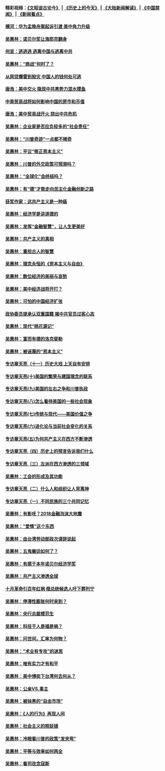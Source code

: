 #### 精彩视频：[《文昭谈古论今》](http://45.32.25.56/wenzhao) | [《历史上的今天》](http://45.32.25.56/today-in-history) | [《大陆新闻解读》](http://45.32.25.56/ntdtv-comedy) | [《中国禁闻》](http://45.32.25.56/ntdtv-news) | [《新闻看点》](http://45.32.25.56/news-insight) 

 #### [横河：华为孟晚舟案起诉引渡 美中角力升级](../pages/nsc423/n11027230.md?t=02080031) 

#### [吴惠林：诺贝尔奖让海耶克翻身](../pages/nsc423/n10890049.md?t=02080031) 

#### [何坚：逃逃逃 逃离中国与逃离中共](../pages/nsc423/n10592891.md?t=02080031) 

#### [吴惠林：“商战”何时了？](../pages/nsc423/n10573558.md?t=02080031) 

#### [从网贷爆雷到股灾 中国人的钱何处可逃](../pages/nsc423/n10572800.md?t=02080031) 

#### [唐浩：美中交火 隐现中共黑势力混水摸鱼](../pages/nsc423/n10544040.md?t=02080031) 

#### [中美贸易战将如何影响中国的房市和币值](../pages/nsc423/n10543697.md?t=02080031) 

#### [唐浩：美中贸易战开火 烧出中共危机](../pages/nsc423/n10540126.md?t=02080031) 

#### [吴惠林：企业家是否应负较多的“社会责任”](../pages/nsc423/n10535022.md?t=02080031) 

#### [吴惠林：“川普奇迹”一点都不稀奇](../pages/nsc423/n10512808.md?t=02080031) 

#### [吴惠林：平议“修正资本主义”](../pages/nsc423/n10495724.md?t=02080031) 

#### [吴惠林：川普的外交政策可预测吗？](../pages/nsc423/n10462387.md?t=02080031) 

#### [吴惠林：“全球化”会终结吗？](../pages/nsc423/n10452838.md?t=02080031) 

#### [吴惠林：有“德”才能走向民主化金融创新之路](../pages/nsc423/n10432292.md?t=02080031) 

#### [获奖作家：这共产主义是一种癌](../pages/nsc423/n10431541.md?t=02080031) 

#### [吴惠林：经济学是讲道德的](../pages/nsc423/n10398014.md?t=02080031) 

#### [吴惠林：发挥“金融智慧”，让人生更美好](../pages/nsc423/n10375019.md?t=02080031) 

#### [吴惠林：共产主义的真相](../pages/nsc423/n10351394.md?t=02080031) 

#### [吴惠林：重拾古人的智慧](../pages/nsc423/n10337691.md?t=02080031) 

#### [吴惠林：理念永恒的《资本主义与自由》](../pages/nsc423/n10316274.md?t=02080031) 

#### [吴惠林：数位经济的美丽与哀愁](../pages/nsc423/n10292946.md?t=02080031) 

#### [吴惠林：美中经济战将开打？](../pages/nsc423/n10258825.md?t=02080031) 

#### [吴惠林：可怕的中国经济扩张](../pages/nsc423/n10219147.md?t=02080031) 

#### [政协委员提承认双重国籍 揭中共官员过客心态](../pages/nsc423/n10208809.md?t=02080031) 

#### [吴惠林：现代“桃花源记”](../pages/nsc423/n10185234.md?t=02080031) 

#### [吴惠林：富而有德的洛克斐勒](../pages/nsc423/n10142264.md?t=02080031) 

#### [吴惠林：被诬蔑的“资本主义”](../pages/nsc423/n10124816.md?t=02080031) 

#### [专访章天亮（十一）历史大戏 上天自有安排](../pages/nsc423/n10094905.md?t=02080031) 

#### [专访章天亮(十)美国的繁荣与建国理念的联系](../pages/nsc423/n10094899.md?t=02080031) 

#### [专访章天亮(九)美国的左右之争和川普执政](../pages/nsc423/n10094889.md?t=02080031) 

#### [专访章天亮(八)怎么看待美国的一些社会现象](../pages/nsc423/n10094857.md?t=02080031) 

#### [专访章天亮(七)传统与现代——美国价值之争](../pages/nsc423/n10093140.md?t=02080031) 

#### [专访章天亮(六)进化论与当前社会变化的关系](../pages/nsc423/n10092036.md?t=02080031) 

#### [专访章天亮(五)为何共产主义在西方不断渗透](../pages/nsc423/n10083620.md?t=02080031) 

#### [专访章天亮（四）历史上的预言告诉我们什么](../pages/nsc423/n10083606.md?t=02080031) 

#### [专访章天亮（三）左派在西方渗透的三领域](../pages/nsc423/n10081115.md?t=02080031) 

#### [吴惠林：工会的形成及其功能](../pages/nsc423/n10080633.md?t=02080031) 

#### [专访章天亮（二）什么人和组织让人背离神](../pages/nsc423/n10076637.md?t=02080031) 

#### [专访章天亮（一）不同民族的三个共同记忆](../pages/nsc423/n10074188.md?t=02080031) 

#### [吴惠林：有影呒？2018金融泡沫大地震](../pages/nsc423/n10040534.md?t=02080031) 

#### [吴惠林：“爱情”这个东西](../pages/nsc423/n10019423.md?t=02080031) 

#### [吴惠林：由台湾劳动部政次请辞说起](../pages/nsc423/n9979679.md?t=02080031) 

#### [吴惠林：五鬼搬运如何了？](../pages/nsc423/n9925338.md?t=02080031) 

#### [吴惠林：有感于本年诺贝尔经济学奖](../pages/nsc423/n9871883.md?t=02080031) 

#### [吴惠林：共产主义渗透全球](../pages/nsc423/n9812748.md?t=02080031) 

#### [十月革命引百年红祸 俄总统候选人吁下葬列宁](../pages/nsc423/n9810182.md?t=02080031) 

#### [吴惠林：停滞性膨胀何时来到？](../pages/nsc423/n9764136.md?t=02080031) 

#### [吴惠林：央行总裁模范生](../pages/nsc423/n9728134.md?t=02080031) 

#### [吴惠林：科技于人是福是祸？](../pages/nsc423/n9672982.md?t=02080031) 

#### [吴惠林：问世间，汇率为何物？](../pages/nsc423/n9621788.md?t=02080031) 

#### [吴惠林：“术业有专攻”的迷思](../pages/nsc423/n9580363.md?t=02080031) 

#### [吴惠林：唯有实力才有和平](../pages/nsc423/n9529599.md?t=02080031) 

#### [吴惠林：美中博奕下台湾何去何从？](../pages/nsc423/n9483598.md?t=02080031) 

#### [吴惠林：公亲VS.事主](../pages/nsc423/n9425637.md?t=02080031) 

#### [吴惠林：被抹黑的“自由市场”](../pages/nsc423/n9351545.md?t=02080031) 

#### [吴惠林：《人的行为》再现人间](../pages/nsc423/n9296339.md?t=02080031) 

#### [吴惠林：社会主义的照妖镜](../pages/nsc423/n9243460.md?t=02080031) 

#### [吴惠林：冷眼看川普的政策“发夹弯”](../pages/nsc423/n9120684.md?t=02080031) 

#### [吴惠林：平等与效率如何两全](../pages/nsc423/n9075430.md?t=02080031) 

#### [吴惠林：看司改念寇斯](../pages/nsc423/n9024915.md?t=02080031) 

